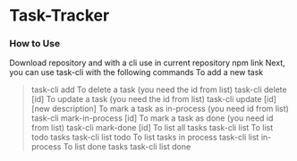 # Task-Tracker

### How to Use

Download repository and with a cli use in current repository
npm link
Next, you can use task-cli with the following commands
To add a new task
>task-cli add
To delete a task (you need the id from list)
>task-cli delete [id]
To update a task (you need the id from list)
>task-cli update [id] [new description]
To mark a task as in-process (you need id from list)
>task-cli mark-in-process [id]
To mark a task as done (you need id from list)
>task-cli mark-done [id]
To list all tasks
>task-cli list
To list todo tasks
>task-cli list todo
To list tasks in process
>task-cli list in-process
To list done tasks
>task-cli list done